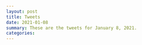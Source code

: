 ```yaml
---
layout: post
title: Tweets
date: 2021-01-08
summary: These are the tweets for January 8, 2021.
categories:
---
```


